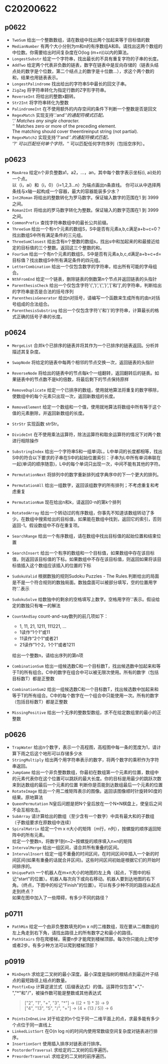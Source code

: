 # C20200622
## p0622
+ `TwoSum` 给出一个整数数组，请在数组中找出两个加起来等于目标值的数
+ `MedianNumber` 有两个大小分别为m和n的有序数组A和B。请找出这两个数组的中位数。你需要给出时间复杂度在O(log (m+n))以内的算法。
+ `LongestSubstr` 给定一个字符串，找出最长的不具有重复字符的子串的长度。
+ `AddTwo` 给定两个代表非负数的链表，数字在链表中是反向存储的（链表头结点处的数字是个位数，第二个结点上的数字是十位数...），求这个两个数的和，结果也用链表表示。
+ `LongestPalindrome` 找出给出的字符串S中最长的回文子串。
+ `ZigZag` 将字符串转化为指定行数的Z字形字符串。
+ `ReverseInt` 将给出的整数x翻转。
+ `Str2Int` 将字符串转化为整数
+ `PalindromeInt` 在不使用额外的内存空间的条件下判断一个整数是否是回文
+ `RegexMatch` 实现支持'.'and'*'的通配符模式匹配。<br>
  '.' Matches any single character.<br>
  '*' Matches zero or more of the preceding element.<br>
  The matching should cover theentireinput string (not partial).
+ `RegexMatch2` 实现支持'?'and'*'.的通配符模式匹配。<br>
  '?' 可以匹配任何单个字符。'*' 可以匹配任何字符序列（包括空序列）。

## p0623
+ `MaxArea` 给定n个非负整数a1，a2，…，an，其中每个数字表示坐标(i, ai)处的一个点。<br>
  以（i，ai）和（i，0）（i=1,2,3...n）为端点画出n条直线。
  你可以从中选择两条线与x轴一起构成一个容器，最大的容器能装多少水？
+ `Int2Roman` 将给出的整数转化为罗马数字。保证输入数字的范围在1 到 3999之间。
+ `Roman2Int` 将给出的罗马数字转化为整数。保证输入的数字范围在1 到 3999之间。
+ `CommonPrefix` 查找字符串数组中的最长公共前缀。
+ `ThreeSum` 给出一个有n个元素的数组S，S中是否有元素a,b,c满足a+b+c=0？找出数组S中所有满足条件的三元组。
+ `ThreeSumClosest` 给出含有n个整数的数组s，找出s中和加起来的和最接近给定的目标值的三个整数。返回这三个整数的和。
+ `FourSum` 给出一个有n个元素的数组S，S中是否有元素a,b,c,d满足a+b+c+d=目标值？找出数组S中所有满足条件的四元组。
+ `LetterCombination` 给出一个仅包含数字的字符串，给出所有可能的字母组合。
+ `NthFromEnd` 给定一个链表，删除链表的倒数第n个节点并返回链表的头指针
+ `ParenthesisCheck` 给出一个仅包含字符'(',')','{','}','['和']',的字符串，判断给出的字符串是否是合法的括号序列
+ `ParenthesisGenerator` 给出n对括号，请编写一个函数来生成所有的由n对括号组成的合法组合。
+ `ParenthesisSubstring` 给出一个仅包含字符'('和')'的字符串，计算最长的格式正确的括号子串的长度。

## p0624
+ `MergeList` 合并k个已排序的链表并将其作为一个已排序的链表返回。分析并描述其复杂度。
+ `SwapNode` 将给定的链表中每两个相邻的节点交换一次，返回链表的头指针
+ `ReverseNode` 将给出的链表中的节点每k个一组翻转，返回翻转后的链表。如果链表中的节点数不是k的倍数，将最后剩下的节点保持原样
+ `RemoveDuplicate` 给定一个已排序的数组，使用就地算法将重复的数字移除，使数组中的每个元素只出现一次，返回新数组的长度。
+ `RemoveElement` 给定一个数组和一个值，使用就地算法将数组中所有等于这个值的元素删除，并返回新数组的长度。
+ `StrStr` 实现函数 strStr。
+ `DivideInt` 在不使用乘法运算符，除法运算符和取余运算符的情况下对两个数进行相除操作
+ `SubstringIndex` 给出一个字符串S和一组单词L，L中单词的长度都相等，找出S中的符合以下要求的子串在S中的起始位置索引：子串为L中所有单词串联在一起(单词的顺序随意)，L中的每个单词只出现一次，中间不能有其他的字符。
+ `PermutationNext` 将排列中的数字重新排列成字典序中的下一个更大的排列。
+ `PermutationAll` 给出一组数字，返回该组数字的所有排列；不考虑重复和考虑重复
+ `PermutationNum` 现在给出n和k，请返回0-n的第k个排列
+ `RotatedArray` 给出一个转动过的有序数组，你事先不知道该数组转动了多少。在数组中搜索给出的目标值，如果能在数组中找到，返回它的索引，否则返回-1。假设数组中不存在重复项。
+ `SearchRange` 给出一个有序数组，请在数组中找出目标值的起始位置和结束位置
+ `SearchInsert` 给出一个有序的数组和一个目标值，如果数组中存在该目标值，则返回该目标值的下标。如果数组中不存在该目标值，则返回如果将该目标值插入这个数组应该插入的位置的下标
+ `SudokuValid` 根据数独的规则Sudoku Puzzles - The Rules.判断给出的局面是不是一个符合规则的数独局面。数独盘面可以被部分填写，空的位置用字符'.'.表示
+ `SudokuSolve` 给数独中的剩余的空格填写上数字。空格用字符'.'表示。假设给定的数独只有唯一的解法
+ `CountAndSay` count-and-say数列的前几项如下：
  + 1, 11, 21, 1211, 111221, ...
  + 1读作“1个1”或11
  + 11读作“2个1“或者21
  + 21读作”1个2，1个1“或者1211
  
  给出一个整数n，请给出序列的第n项
+ `CombinationSum` 给出一组候选数C和一个目标数T，找出候选数中加起来和等于T的所有组合。C中的数字在组合中可以被无限次使用。所有的数字（包括目标数T）都是正整数
+ `CombinationSum2` 给出一组候选数C和一个目标数T，找出候选数中加起来和等于T的所有组合。C中的每个数字在一个组合中只能使用一次。所有的数字（包括目标数T）都是正整数
+ `MissingPositive` 给出一个无序的整数型数组，求不在给定数组里的最小的正整数

## p0626
+ `TrapWater` 给出n个数字，表示一个高程图，高程图中每一条的宽度为1，请计算下雨之后这个地形可以存储多少水
+ `StringMultiply` 给出两个用字符串表示的数字，将两个数字的乘积作为字符串返回。
+ `JumpGame` 给出一个非负整数数组，你最初在数组第一个元素的位置，数组中的元素代表你在这个位置可以跳跃的最大长度。你的目标是用最少的跳跃次数来到达数组的最后一个元素的位置
  判断你是否能到达数组最后一个元素的位置
+ `RotateImage` 给出一个用二维矩阵表示的图像。返回该图像顺时针旋转90度的结果。原地算法
+ `QueenPermutation` N皇后问题是把N个皇后放在一个N×N棋盘上，使皇后之间不会互相攻击。
+ `SubArray` 请计算给出的数组（至少含有一个数字）中具有最大和的子数组（子数组要求在原数组中连续）
+ `SpiralMatrix` 给定一个m x n大小的矩阵（m行，n列），按螺旋的顺序返回矩阵中的所有元素。<br>
  给定一个整数n，将数字1到n~2~按螺旋的顺序填入n×n的矩阵
+ `IntervalMerge` 给出一组区间，请合并所有重叠的区间。
+ `IntervalInsert` 给定一组不重叠的时间区间，在时间区间中插入一个新的时间区间(如果有重叠的话就合并区间)。这些时间区间初始是根据它们的开始时间排序的。
+ `UniquePath` 一个机器人在m×n大小的地图的左上角（起点，下图中的标记“start"的位置）。机器人每次向下或向右移动。机器人要到达地图的右下角。（终点，下图中的标记“Finish"的位置）。可以有多少种不同的路径从起点走到终点？<br>
  如果在图中加入了一些障碍，有多少不同的路径？

## p0711
+ `PathMin` 给定一个由非负整数填充的m x n的二维数组，现在要从二维数组的左上角走到右下角，请找出路径上的所有数字之和最小的路径。
+ `PathStairs` 你在爬楼梯，需要n步才能爬到楼梯顶部。每次你只能向上爬1步或者2步。有多少种方法可以爬到楼梯顶部？

## p0919
+ `MinDepth` 求给定二叉树的最小深度。最小深度是指树的根结点到最近叶子结点的最短路径上结点的数量。
+ `PostfixExp` 计算逆波兰式（后缀表达式）的值。运算符仅包含"+","-","*"和"/"，被操作数可能是整数或其他表达式
    > ["2", "1", "+", "3", "*"] -> ((2 + 1) * 3) -> 9<br>
    ["4", "13", "5", "/", "+"] -> (4 + (13 / 5)) -> 6
+ `PointsInOneLine` 对于给定的n个位于同一二维平面上的点，求最多能有多少个点位于同一直线上
+ `LinkedListSort` 在O(n log n)的时间内使用常数级空间复杂度对链表进行排序。
+ `InsertionSort` 使用插入排序对链表进行排序。
+ `PostorderTraversal` 求给定的二叉树的后序遍历。
+ `PreorderTraversal` 求给定的二叉树的前序遍历。
